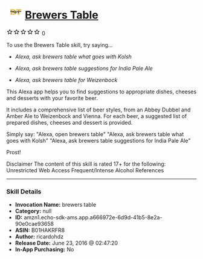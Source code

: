 # &nbsp;<img src="skill_icon" alt="Brewers Table icon" width="36"> [Brewers Table](http://alexa.amazon.com/#skills/amzn1.echo-sdk-ams.app.a666972e-6d9d-41b5-8e2a-90e0cae93658)
![0 stars](../../images/ic_star_border_black_18dp_1x.png)![0 stars](../../images/ic_star_border_black_18dp_1x.png)![0 stars](../../images/ic_star_border_black_18dp_1x.png)![0 stars](../../images/ic_star_border_black_18dp_1x.png)![0 stars](../../images/ic_star_border_black_18dp_1x.png) 0

To use the Brewers Table skill, try saying...

* *Alexa, ask brewers table what goes with Kolsh*

* *Alexa, ask brewers table suggestions for India Pale Ale*

* *Alexa, ask brewers table for Weizenbock*

This Alexa app helps you to find suggestions to appropriate dishes, cheeses and desserts with your favorite beer.

It includes a comprehensive list of beer styles, from an Abbey Dubbel and Amber Ale to Weizenbock and Vienna. For each beer, a suggested list of prepared dishes, cheeses and dessert is provided.

Simply say:
"Alexa, open brewers table"
"Alexa, ask brewers table what goes with Kolsh"
"Alexa, ask brewers table suggestions for India Pale Ale"

Prost!

Disclaimer
The content of this skill is rated 17+ for the following:
Unrestricted Web Access
Frequent/Intense Alcohol References

***

### Skill Details

* **Invocation Name:** brewers table
* **Category:** null
* **ID:** amzn1.echo-sdk-ams.app.a666972e-6d9d-41b5-8e2a-90e0cae93658
* **ASIN:** B01HAKRFR8
* **Author:** ricardohdz
* **Release Date:** June 23, 2016 @ 02:47:20
* **In-App Purchasing:** No
